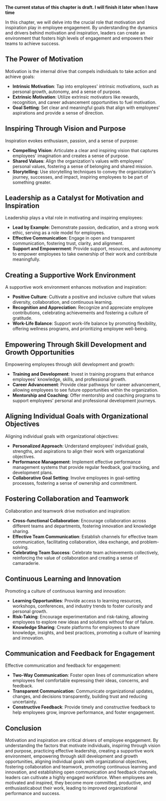 **The current status of this chapter is draft. I will finish it later when I have time**

In this chapter, we will delve into the crucial role that motivation and inspiration play in employee engagement. By understanding the dynamics and drivers behind motivation and inspiration, leaders can create an environment that fosters high levels of engagement and empowers their teams to achieve success.

The Power of Motivation
-----------------------

Motivation is the internal drive that compels individuals to take action and achieve goals:

* **Intrinsic Motivation**: Tap into employees' intrinsic motivations, such as personal growth, autonomy, and a sense of purpose.
* **Extrinsic Motivation**: Utilize extrinsic motivators like rewards, recognition, and career advancement opportunities to fuel motivation.
* **Goal Setting**: Set clear and meaningful goals that align with employees' aspirations and provide a sense of direction.

Inspiring Through Vision and Purpose
------------------------------------

Inspiration evokes enthusiasm, passion, and a sense of purpose:

* **Compelling Vision**: Articulate a clear and inspiring vision that captures employees' imagination and creates a sense of purpose.
* **Shared Values**: Align the organization's values with employees' personal values, fostering a sense of belonging and shared mission.
* **Storytelling**: Use storytelling techniques to convey the organization's journey, successes, and impact, inspiring employees to be part of something greater.

Leadership as a Catalyst for Motivation and Inspiration
-------------------------------------------------------

Leadership plays a vital role in motivating and inspiring employees:

* **Lead by Example**: Demonstrate passion, dedication, and a strong work ethic, serving as a role model for employees.
* **Effective Communication**: Engage in open and transparent communication, fostering trust, clarity, and alignment.
* **Support and Empowerment**: Provide support, resources, and autonomy to empower employees to take ownership of their work and contribute meaningfully.

Creating a Supportive Work Environment
--------------------------------------

A supportive work environment enhances motivation and inspiration:

* **Positive Culture**: Cultivate a positive and inclusive culture that values diversity, collaboration, and continuous learning.
* **Recognition and Appreciation**: Recognize and appreciate employee contributions, celebrating achievements and fostering a culture of gratitude.
* **Work-Life Balance**: Support work-life balance by promoting flexibility, offering wellness programs, and prioritizing employee well-being.

Empowering Through Skill Development and Growth Opportunities
-------------------------------------------------------------

Empowering employees through skill development and growth:

* **Training and Development**: Invest in training programs that enhance employees' knowledge, skills, and professional growth.
* **Career Advancement**: Provide clear pathways for career advancement, allowing employees to see future opportunities within the organization.
* **Mentorship and Coaching**: Offer mentorship and coaching programs to support employees' personal and professional development journeys.

Aligning Individual Goals with Organizational Objectives
--------------------------------------------------------

Aligning individual goals with organizational objectives:

* **Personalized Approach**: Understand employees' individual goals, strengths, and aspirations to align their work with organizational objectives.
* **Performance Management**: Implement effective performance management systems that provide regular feedback, goal tracking, and development plans.
* **Collaborative Goal Setting**: Involve employees in goal-setting processes, fostering a sense of ownership and commitment.

Fostering Collaboration and Teamwork
------------------------------------

Collaboration and teamwork drive motivation and inspiration:

* **Cross-functional Collaboration**: Encourage collaboration across different teams and departments, fostering innovation and knowledge sharing.
* **Effective Team Communication**: Establish channels for effective team communication, facilitating collaboration, idea exchange, and problem-solving.
* **Celebrating Team Success**: Celebrate team achievements collectively, reinforcing the value of collaboration and creating a sense of camaraderie.

Continuous Learning and Innovation
----------------------------------

Promoting a culture of continuous learning and innovation:

* **Learning Opportunities**: Provide access to learning resources, workshops, conferences, and industry trends to foster curiosity and personal growth.
* **Risk-Taking**: Encourage experimentation and risk-taking, allowing employees to explore new ideas and solutions without fear of failure.
* **Knowledge Sharing**: Create platforms for employees to share knowledge, insights, and best practices, promoting a culture of learning and innovation.

Communication and Feedback for Engagement
-----------------------------------------

Effective communication and feedback for engagement:

* **Two-Way Communication**: Foster open lines of communication where employees feel comfortable expressing their ideas, concerns, and feedback.
* **Transparent Communication**: Communicate organizational updates, changes, and decisions transparently, building trust and reducing uncertainty.
* **Constructive Feedback**: Provide timely and constructive feedback to help employees grow, improve performance, and foster engagement.

Conclusion
----------

Motivation and inspiration are critical drivers of employee engagement. By understanding the factors that motivate individuals, inspiring through vision and purpose, practicing effective leadership, creating a supportive work environment, empowering through skill development and growth opportunities, aligning individual goals with organizational objectives, fostering collaboration and teamwork, promoting continuous learning and innovation, and establishing open communication and feedback channels, leaders can cultivate a highly engaged workforce. When employees are motivated and inspired, they become more committed, productive, and enthusiasticabout their work, leading to improved organizational performance and success.

